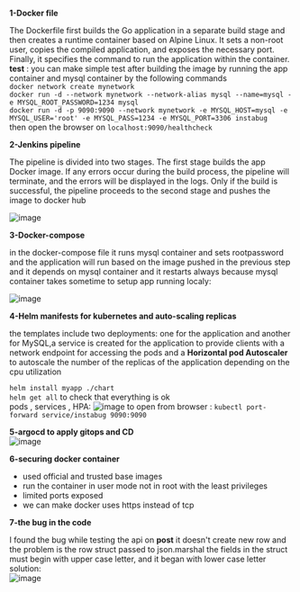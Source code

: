 **1-Docker file**

The Dockerfile first builds the Go application in a separate build stage and then creates a runtime container based on Alpine Linux. It sets a non-root user, copies the compiled application, and exposes the necessary port. Finally, it specifies the command to run the application within the container.
**test** : you can make simple test after building the image by running the app container and mysql container by the following commands  
`docker network create mynetwork`  
`docker run -d --network mynetwork --network-alias mysql --name=mysql -e MYSQL_ROOT_PASSWORD=1234 mysql`  
`docker run -d -p 9090:9090 --network mynetwork -e MYSQL_HOST=mysql -e MYSQL_USER='root' -e MYSQL_PASS=1234 -e MYSQL_PORT=3306 instabug`  
then open the browser on `localhost:9090/healthcheck`


**2-Jenkins pipeline**  

The pipeline is divided into two stages. The first stage builds the app Docker image. If any errors occur during the build process, the pipeline will terminate, and the errors will be displayed in the logs. Only if the build is successful, the pipeline proceeds to the second stage and pushes the image to docker hub  

![image](https://github.com/mohamedsheriif/instabug_internship_challenge/assets/53241112/c2895ae8-b152-4e08-8420-5153ad8797c6)



**3-Docker-compose**  

in the docker-compose file it runs mysql container and sets rootpassword and the application will run based on the image pushed in the previous step and it depends on mysql container and it restarts always because mysql container takes sometime to setup
app running localy:  

![image](https://github.com/mohamedsheriif/instabug_internship_challenge/assets/53241112/361e56a8-8f9e-4046-872c-c4d90dfdc867)

**4-Helm manifests for kubernetes and auto-scaling replicas**  

the templates include two deployments: one for the application and another for MySQL,a service is created for the application to provide clients with a network endpoint for accessing the pods and a **Horizontal pod Autoscaler** to autoscale the number of the replicas of the application depending on the cpu utilization

`helm install myapp ./chart`  
`helm get all` to check that everything is ok  
pods , services , HPA:
![image](https://github.com/mohamedsheriif/instabug_internship_challenge/assets/53241112/f4f3d619-ccde-4d53-a673-d14366df7110)
to open from browser : `kubectl port-forward service/instabug 9090:9090`  

**5-argocd to apply gitops and CD**  
![image](https://github.com/mohamedsheriif/instabug_internship_challenge/assets/53241112/4c33c8d9-d873-42ed-a8e9-e5d16bf71b84)

**6-securing docker container**  
 * used official and trusted base images
 * run the container in user mode not in root with the least privileges
 * limited ports exposed
 * we can make docker uses https instead of tcp

**7-the bug in the code**  

I found the bug while testing the api on **post** it doesn't create new row and the problem is the row struct passed to json.marshal
the fields in the struct must begin with upper case letter, and it began with lower case letter  
solution:  
![image](https://github.com/mohamedsheriif/instabug_internship_challenge/assets/53241112/98953cf8-da82-4a5d-8281-aaff9f2cb26a)


